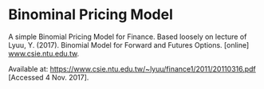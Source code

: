 # Binominal Pricing Model

A simple Binomial Pricing Model for Finance. 
Based loosely on lecture of Lyuu, Y. (2017). Binomial Model for Forward and Futures Options. 
[online] www.csie.ntu.edu.tw. 

Available at: https://www.csie.ntu.edu.tw/~lyuu/finance1/2011/20110316.pdf [Accessed 4 Nov. 2017]. 
